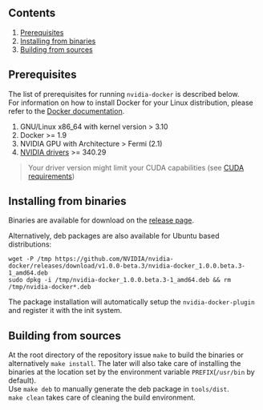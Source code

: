 ## Contents
1. [Prerequisites](#prerequisites)
1. [Installing from binaries](#installing-from-binaries)
1. [Building from sources](#building-from-sources)

## Prerequisites

The list of prerequisites for running `nvidia-docker` is described below.  
For information on how to install Docker for your Linux distribution, please refer to the [Docker documentation](https://docs.docker.com/engine/installation).

1. GNU/Linux x86_64 with kernel version > 3.10
1. Docker >= 1.9
1. NVIDIA GPU with Architecture > Fermi (2.1)
1. [NVIDIA drivers](http://www.nvidia.com/object/unix.html) >= 340.29

> Your driver version might limit your CUDA capabilities (see [CUDA requirements](CUDA#requirements))

## Installing from binaries

Binaries are available for download on the [release page](https://github.com/NVIDIA/nvidia-docker/releases).

Alternatively, deb packages are also available for Ubuntu based distributions: 
```
wget -P /tmp https://github.com/NVIDIA/nvidia-docker/releases/download/v1.0.0-beta.3/nvidia-docker_1.0.0.beta.3-1_amd64.deb
sudo dpkg -i /tmp/nvidia-docker_1.0.0.beta.3-1_amd64.deb && rm /tmp/nvidia-docker*.deb
``` 
The package installation will automatically setup the `nvidia-docker-plugin` and register it with the init system.

## Building from sources

At the root directory of the repository issue `make` to build the binaries or alternatively `make install`.
The later will also take care of installing the binaries at the location set by the environment variable `PREFIX`(`/usr/bin` by default).  
Use `make deb` to manually generate the deb package in `tools/dist`.  
`make clean` takes care of cleaning the build environment.